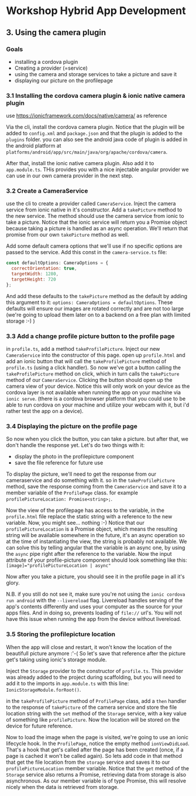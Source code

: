 # Workshop Hybrid App Development
## 3. Using the camera plugin
### Goals

* installing a cordova plugin
* Creating a provider (=service) 
* using the camera and storage services to take a picture and save it
* displaying our picture on the profilepage


### 3.1 Installing the cordova camera plugin & ionic native camera plugin
use https://ionicframework.com/docs/native/camera/ as reference

Via the cli, install the cordova camera plugin. Notice that the plugin will be added to `config.xml` and `package.json` and that the plugin is added to the `plugins` folder. you can also see the android java code of plugin is added in the android platform at `platforms/android/app/src/main/java/org/apache/cordova/camera`.

After that, install the ionic native camera plugin. Also add it to `app.module.ts`. THis provides you with a nice injectable angular provider we can use in our own camera provider in the next step.

### 3.2 Create a CameraService
use the cli to create a provider called `CameraService`. Inject the camera service from ionic native in it's constructor.
Add a `takePicture` method to the new service. The method should use the camera service from ionic to take a picture. Notice that the ionic service will return you a Promise object because taking a picture is handled as an async operation. We'll return that promise from our own `takePicture` method as well.

Add some default camera options that we'll use if no specific options are passed to the service. Add this const in the `camera-service.ts` file:
```javascript
const defaultOptions: CameraOptions = {
  correctOrientation: true,
  targetWidth: 1280,
  targetHeight: 720
};
```
And add these defaults to the `takePicture` method as the default by adding this argument to it:
`options: CameraOptions = defaultOptions`. These defaults will ensure our images are rotated correctly and are not too large (we're going to upload them later on to a backend on a free plan with limited storage :-) )


### 3.3 Add a change profile picture button to the profile page
in `profile.ts`, add a method `takeProfilePicture`. Inject our new `CameraService` into the constructor of this page. open up `profile.html` and add an ionic button that will call the `takeProfilePicture` method of `profile.ts` (using a click handler).
So now we've got a button calling the `takeProfilePicture` method on click, which in turn calls the `takePicture` method of our `CameraService`. Clicking the button  should open up the camera view of your device. Notice this will only work on your device as the cordova layer is not available when running the app on your machine via `ionic serve`.
(there is a cordova browser platform that you could use to be able to run cordova on your machine and utilize your webcam with it, but i'd rather test the app on a device). 

### 3.4 Displaying the picture on the profile page
So now when you click the button, you can take a picture. but after that, we don't handle the response yet. Let's do two things with it:
* display the photo in the profilepicture component
* save the file reference for future use

To display the picture, we'll need to get the response from our cameraservice and do something with it. so in the `takeProfilePicture` method, save the response coming from the `CameraService` and save it to a member variable of the `ProfilePage` class. for example `profilePictureLocation: Promise<string>;`.

Now the view of the profilepage has access to the variable, in the `profile.html` file replace the static string with a reference to the new variable. Now, you might see... nothing :-) Notice that our `profilePictureLocation` is a Promise object, which means the resulting string will be available somewhere in the future, it's an async operation so at the time of instantiating the view, the string is probably not available. We can solve this by telling angular that the variable is an async one, by using the `async` pipe right after the reference to the variable. Now the input attribute of your profile-picture component should look something like this:
`[image]="profilePictureLocation | async"`

Now after you take a picture, you should see it in the profile page in all it's glory. 

N.B. if you still do not see it, make sure you're not using the `ionic cordova run android` with the `--livereload` flag. Livereload handles serving of the app's contents differently and uses your computer as the source for your apps files. And in doing so, prevents loading of `file://` url's. You will not have this issue when running the app from the device without livereload.

### 3.5 Storing the profilepicture location
When the app will close and restart, it won't know the location of the beautifull picture anymore :'-( 
So let's save that reference after the picture get's taking using ionic's storage module.

Inject the `Storage` provider to the constructor of `profile.ts`. This provider was already added to the project during scaffolding, but you will need to add it to the imports in `app.module.ts` with this line: `IonicStorageModule.forRoot()`.

in the `takeProfilePicture` method of `ProfilePage` class, add a `then` handler to the response of `takePicture` of the camera service and store the file location string with the `set` method of the `Storage` service, with a key value of something like `profilePicture`. Now the location will be stored on the device for future reference.

Now to load the image when the page is visited, we're going to use an ionic lifecycle hook. In the `ProfilePage`,  notice the empty method `ionViewDidLoad`. That's a hook that get's called after the page has been created (once, if a page is cached it won't be called again). So lets add code in that method that get the file location from the `storage` service and saves it to our `profilePictureLocation` member variable. Notice that the `get` method of the `Storage` service also returns a Promise, retrieving data from storage is also asynchronous. As our member variable is of type Promise<string>, this will resolve nicely when the data is retrieved from storage.

